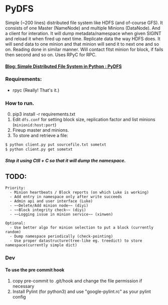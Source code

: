 # PyDFS
Simple (~200 lines) distributed file system like HDFS (and of-course GFS). It consists of one Master (NameNode) and multiple Minions (DataNode). And a client for interation. It will dump metadata/namespace when given SIGINT and reload it when fired up next time. Replicate data  the way HDFS does. It will send data to one minion and that minion will send it to next one and so on. Reading done in similar manner. Will contact fitst minion for block, if fails then second and so on.  Uses RPyC for RPC.

#### [Blog: Simple Distributed File System in Python : PyDFS](https://superuser.blog/distributed-file-system-python/) 

### Requirements:
  - rpyc (Really! That's it.)
  
### How to run.
  0. pip3 install -r requirements.txt
  1. Edit `dfs.conf` for setting block size, replication factor and list minions (`minionid:host:port`)
  2. Fireup master and minions.
  3. To store and retrieve a file:
```sh
$ python client.py put sourcefile.txt sometxt
$ python client.py get sometxt
```
##### Stop it using Ctll + C so that it will dump the namespace.

## TODO:
    Priority:
      - Minion heartbeats / Block reports (on which Luke is working)
      - Add entry in namespace only after write succeeds
      - Admin api and user interface (Luke)
      - ~~Delete/Add minion node~~ (diyi)
      - ~~Block integrity check~~ (diyi)
      - ~~Logging issue in minion service~~ (xinwen)

    Optional:
      - Use better algo for minion selection to put a block (currently random)
      - Dump namespace periodically (check-pointing)
      - Use proper datastructure(tree-like eg. treedict) to store namespace(currently simple dict)

### Dev

#### To use the pre commit hook
  1. copy pre-commit to .git/hook and change the file permission if necessary
  2. Install Pylint (for python3) and use "google-pylint.rc" as your pylint config
